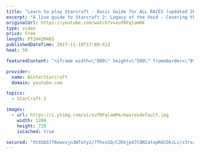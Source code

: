 ```yaml
---
title: "Learn to play Starcraft - Basic Guide for ALL RACES (updated 2017)"
excerpt: "A live guide to Starcraft 2: Legacy of the Void - Covering the basics and build orders for all of the races, and covering the important decisions to be made early in the game.  Not a step by step guide but a demonstration once you have the very basics of the units and races!"
originalUrl: https://youtube.com/watch?v=xufRFqlamM4
type: video
price: Free
length: PT2H42M46S
publishedDateTime: 2017-11-19T17:09:41Z
heat: 50

featuredContent: "<iframe width=\"800\" height=\"500\" frameborder=\"0\" src=\"https://www.youtube.com/embed/xufRFqlamM4\" allow=\"accelerometer; autoplay; encrypted-media; gyroscope; picture-in-picture\" allowfullscreen></iframe>"

provider:
  name: WinterStarcraft
  domain: youtube.com

topics:
  - StarCraft 2

images:
  - url: https://i.ytimg.com/vi/xufRFqlamM4/maxresdefault.jpg
    width: 1280
    height: 720
    isCached: true

secured: "XtXSb5776owvxjn3WTuty2/7fhxsSQ/CZKkjp47CQNIatxpROCQkzLc/x3rsawnlwwc1AbzbdEHqziBewUm8Z57QW8aDwqzNLRk1oh1MVwHUIWVlwE+CiV7vUZWCHRsLBCtYKLZnORsOKV/rKHs0Wd3bTd3hqipvxPYx7u7R6VP7Xzqbk2KGnpFmbxfYfqml4nGnnRYNqWICvuZlMZARKGyMW3U3mFIvwkhgXXODq8b4+rZJktyq6OmPrpeO4RCsU9+fMkU2BB+wuRKx93P6qx/lnBkDZOXpjN13yysLG0RgBFPlHkCVmrLEKhM0Lnc+isBhtg7511bMFrL/0kngwzOuAjoBlukQHe8qKqHl78DUYyF5LzfGRQp4Qg6siPSRqV2aKzVJp6tu4Rf2EJE6g5tDK16+9P31qNqQo8i3Vz1QahVCylknR1aixRxTL0gl;uwqaAiO/cLztJmC59woe5g=="
---
```


